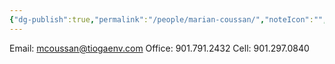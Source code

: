 ```yaml
---
{"dg-publish":true,"permalink":"/people/marian-coussan/","noteIcon":"","created":"2025-01-31T15:07:58.864-06:00"}
---
```



Email: mcoussan@tiogaenv.com
Office: 901.791.2432
Cell: 901.297.0840
